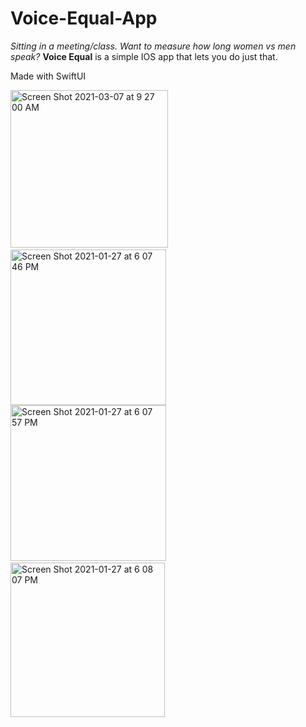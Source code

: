 # Voice-Equal-App

*Sitting in a meeting/class. Want to measure how long women vs men speak?*
__Voice Equal__ is a simple IOS app that lets you do just that.

Made with SwiftUI

<img width="252" alt="Screen Shot 2021-03-07 at 9 27 00 AM" src="https://user-images.githubusercontent.com/9908600/110248915-418b4e00-7f28-11eb-88bd-efb754f92a17.png">&nbsp;&nbsp;&nbsp;&nbsp;&nbsp;&nbsp;&nbsp;&nbsp;&nbsp;<img width="249" alt="Screen Shot 2021-01-27 at 6 07 46 PM" src="https://user-images.githubusercontent.com/9908600/106093474-3a7d4e80-60e5-11eb-8171-e6fc9fab2612.png"><br>
<img width="249" alt="Screen Shot 2021-01-27 at 6 07 57 PM" src="https://user-images.githubusercontent.com/9908600/106093693-9ba52200-60e5-11eb-8717-d3348983b8a9.png">&nbsp;&nbsp;&nbsp;&nbsp;&nbsp;&nbsp;&nbsp;&nbsp;&nbsp;<img width="247" alt="Screen Shot 2021-01-27 at 6 08 07 PM" src="https://user-images.githubusercontent.com/9908600/106093723-a8c21100-60e5-11eb-9cbb-5f88987e8430.png">


